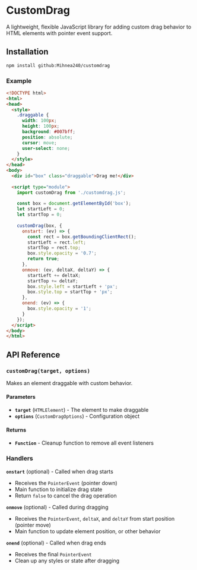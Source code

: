 # CustomDrag

A lightweight, flexible JavaScript library for adding custom drag behavior to HTML elements with pointer event support.

## Installation

```bash
npm install github:Mihnea240/customdrag
```

### Example

```html
<!DOCTYPE html>
<html>
<head>
  <style>
    .draggable {
      width: 100px;
      height: 100px;
      background: #007bff;
      position: absolute;
      cursor: move;
      user-select: none;
    }
  </style>
</head>
<body>
  <div id="box" class="draggable">Drag me!</div>
  
  <script type="module">
    import customDrag from './customdrag.js';
    
    const box = document.getElementById('box');
    let startLeft = 0;
    let startTop = 0;
    
    customDrag(box, {
      onstart: (ev) => {
        const rect = box.getBoundingClientRect();
        startLeft = rect.left;
        startTop = rect.top;
        box.style.opacity = '0.7';
        return true;
      },
      onmove: (ev, deltaX, deltaY) => {
		startLeft += deltaX;
		startTop += deltaY;
        box.style.left = startLeft + 'px';
        box.style.top = startTop + 'px';
      },
      onend: (ev) => {
        box.style.opacity = '1';
      }
    });
  </script>
</body>
</html>
```

## API Reference

### `customDrag(target, options)`

Makes an element draggable with custom behavior.

#### Parameters

- **`target`** (`HTMLElement`) - The element to make draggable
- **`options`** (`CustomDragOptions`) - Configuration object

#### Returns

- **`Function`** - Cleanup function to remove all event listeners

### Handlers

**`onstart`** (optional) - Called when drag starts
  - Receives the `PointerEvent` (pointer down)
  - Main function to initialize drag state
  - Return `false` to cancel the drag operation

**`onmove`** (optional) - Called during dragging
  - Receives the `PointerEvent`, `deltaX`, and `deltaY` from start position (pointer move)
  - Main function to update element position, or other behavior

**`onend`** (optional) - Called when drag ends
  - Receives the final `PointerEvent`
  - Clean up any styles or state after dragging